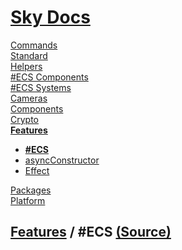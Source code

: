 <!--- This ECS was auto-generated using "npx sky readme" --> 

# [Sky Docs](../../README.md)

[Commands](..%2F..%2F%5Fcommands%2FREADME.md)   
[Standard](..%2F..%2Fstandard%2FREADME.md)   
[Helpers](..%2F..%2Fhelpers%2FREADME.md)   
[#ECS Components](..%2F..%2F%23ecs-components%2FREADME.md)   
[#ECS Systems](..%2F..%2F%23ecs-systems%2FREADME.md)   
[Cameras](..%2F..%2Fcameras%2FREADME.md)   
[Components](..%2F..%2Fcomponents%2FREADME.md)   
[Crypto](..%2F..%2Fcrypto%2FREADME.md)   
**[Features](..%2F..%2Ffeatures%2FREADME.md)**   
* **[#ECS](..%2F..%2Ffeatures%2F%23ecs%2FREADME.md)**
* [asyncConstructor](..%2F..%2Ffeatures%2FasyncConstructor%2FREADME.md)
* [Effect](..%2F..%2Ffeatures%2Feffect%2FREADME.md)
  
[Packages](..%2F..%2Fpkgs%2FREADME.md)   
[Platform](..%2F..%2Fplatform%2FREADME.md)   

## [Features](..%2F..%2Ffeatures%2FREADME.md) / #ECS [(Source)](..%2F..%2Ffeatures%2F%23ecs%2F)

  